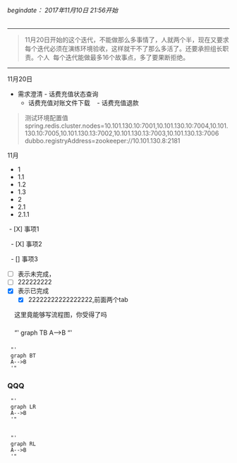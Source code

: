 ###### begindate： 2017年11月10日 21:56开始
----------
 > 11月20日开始的这个迭代，不能做那么多事情了，人就两个半，现在又要求每个迭代必须在演练环境验收，这样就干不了那么多活了。还要承担组长职责。个人
  每个迭代能做最多16个故事点，多了要果断拒绝。
----
11月20日
- 需求澄清 
    - 话费充值状态查询 
    - 话费充值对账文件下载 
    - 话费充值退款 
>测试环境配置值  
spring.redis.cluster.nodes=10.101.130.10:7001,10.101.130.10:7004,10.101.130.10:7005,10.101.130.13:7002,10.101.130.13:7003,10.101.130.13:7006
dubbo.registryAddress=zookeeper://10.101.130.8:2181

















11月
- 1
 - 1.1
 - 1.2
 - 1.3
- 2
 - 2.1
  - 2.1.1

  
  - [X] 事项1
  
   - [X] 事项2
   
   - [] 事项3
   
   
   - [ ] 表示未完成， 
   - [ ] 222222222
   - [X] 表示已完成   
     - [X] 22222222222222222,前面两个tab  
     
     这里竟能够写流程图，你受得了吗 
   ###  
     
     “'
     graph TB
     A-->B
     “'
  ###   
     "'
     graph BT
     A-->B
     '"
###   QQQ
     "'
     graph LR
     A-->B
     '"
     
     
     "'
     graph RL
     A-->B
     '"
